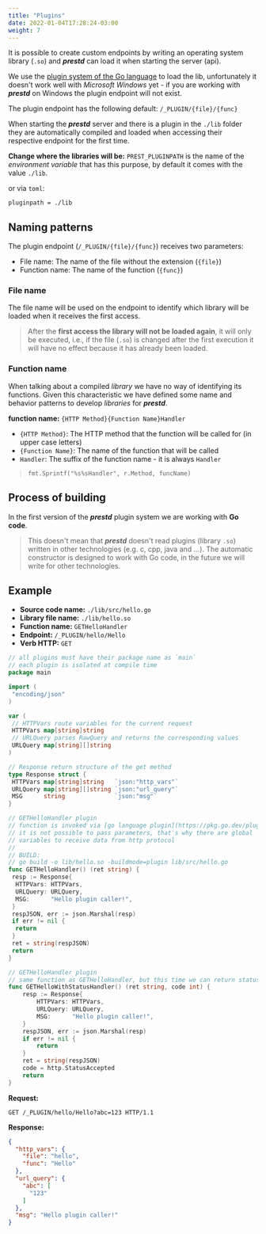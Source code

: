 ```yaml
---
title: "Plugins"
date: 2022-01-04T17:28:24-03:00
weight: 7
---
```


It is possible to create custom endpoints by writing an operating system library (`.so`) and _**prestd**_ can load it when starting the server (api).

We use the [plugin system of the Go language](https://pkg.go.dev/plugin) to load the lib, unfortunately it doesn't work well with _Microsoft Windows_ yet - if you are working with _**prestd**_ on Windows the plugin endpoint will not exist.

The plugin endpoint has the following default: `/_PLUGIN/{file}/{func}`

When starting the _**prestd**_ server and there is a plugin in the `./lib` folder they are automatically compiled and loaded when accessing their respective endpoint for the first time.

**Change where the libraries will be:**
`PREST_PLUGINPATH` is the name of the _environment variable_ that has this purpose, by default it comes with the value `./lib`.

or via `toml`:

```
pluginpath = ./lib
```

## Naming patterns

The plugin endpoint (`/_PLUGIN/{file}/{func}`) receives two parameters:

- File name: The name of the file without the extension (`{file}`)
- Function name: The name of the function (`{func}`)

### File name

The file name will be used on the endpoint to identify which library will be loaded when it receives the first access.

> After the **first access the library will not be loaded again**, it will only be executed, i.e., if the file (`.so`) is changed after the first execution it will have no effect because it has already been loaded.

### Function name

When talking about a compiled _library_ we have no way of identifying its functions. Given this characteristic we have defined some name and behavior patterns to develop _libraries_ for _**prestd**_.

**function name:** `{HTTP Method}{Function Name}Handler`

- `{HTTP Method}`: The HTTP method that the function will be called for (in upper case letters)
- `{Function Name}`: The name of the function that will be called
- `Handler`: The suffix of the function name - it is always `Handler`

> `fmt.Sprintf("%s%sHandler", r.Method, funcName)`

## Process of building

In the first version of the _**prestd**_ plugin system we are working with **Go code**.

> This doesn't mean that _**prestd**_ doesn't read plugins (library `.so`) written in other technologies (e.g. c, cpp, java and ...).
> The automatic constructor is designed to work with Go code, in the future we will write for other technologies.

## Example

- **Source code name:** `./lib/src/hello.go`
- **Library file name:** `./lib/hello.so`
- **Function name:** `GETHelloHandler`
- **Endpoint:** `/_PLUGIN/hello/Hello`
- **Verb HTTP:** `GET`

```go
// all plugins must have their package name as `main`
// each plugin is isolated at compile time
package main

import (
 "encoding/json"
)

var (
 // HTTPVars route variables for the current request
 HTTPVars map[string]string
 // URLQuery parses RawQuery and returns the corresponding values
 URLQuery map[string][]string
)

// Response return structure of the get method
type Response struct {
 HTTPVars map[string]string   `json:"http_vars"`
 URLQuery map[string][]string `json:"url_query"`
 MSG      string              `json:"msg"`
}

// GETHelloHandler plugin
// function is invoked via [go language plugin](https://pkg.go.dev/plugin),
// it is not possible to pass parameters, that's why there are global
// variables to receive data from http protocol
//
// BUILD:
// go build -o lib/hello.so -buildmode=plugin lib/src/hello.go
func GETHelloHandler() (ret string) {
 resp := Response{
  HTTPVars: HTTPVars,
  URLQuery: URLQuery,
  MSG:      "Hello plugin caller!",
 }
 respJSON, err := json.Marshal(resp)
 if err != nil {
  return
 }
 ret = string(respJSON)
 return
}

// GETHelloHandler plugin
// same function as GETHelloHandler, but this time we can return status code.
func GETHelloWithStatusHandler() (ret string, code int) {
	resp := Response{
		HTTPVars: HTTPVars,
		URLQuery: URLQuery,
		MSG:      "Hello plugin caller!",
	}
	respJSON, err := json.Marshal(resp)
	if err != nil {
		return
	}
	ret = string(respJSON)
	code = http.StatusAccepted
	return
}
```

**Request:**

```http
GET /_PLUGIN/hello/Hello?abc=123 HTTP/1.1
```

**Response:**

```json
{
  "http_vars": {
    "file": "hello",
    "func": "Hello"
  },
  "url_query": {
    "abc": [
      "123"
    ]
  },
  "msg": "Hello plugin caller!"
}
```
